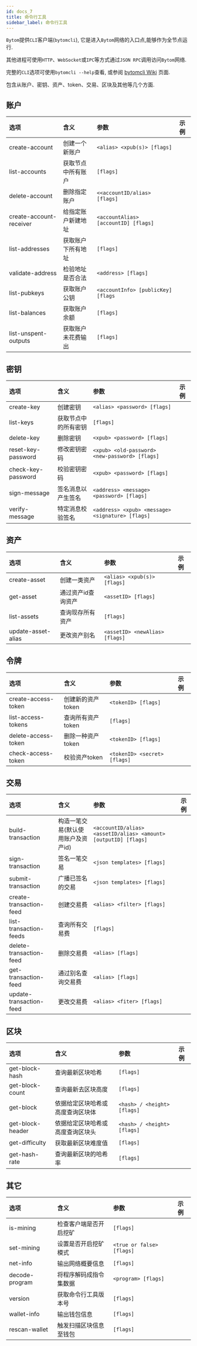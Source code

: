 ```yaml
---
id: docs_7
title: 命令行工具
sidebar_label: 命令行工具
---
```



`Bytom`提供`CLI`客户端(`bytomcli`), 它是进入`Bytom`网络的入口点,能够作为全节点运行.

其他进程可使用`HTTP`、`WebSocket`或`IPC`等方式通过`JSON RPC`调用访问`Bytom`网络.

完整的`CLI`选项可使用`bytomcli --help`查看, 或参阅 [bytomcli Wiki](https://github.com/Bytom/bytom/wiki/Command-Line-Options) 页面.

包含从账户、密钥、资产、token、交易、区块及其他等几个方面.

## 账户

| 选项 | 含义 | 参数 | 示例 |
| :--- | :--- | :--- | :--- |
| create-account | 创建一个新账户 | `<alias> <xpub(s)> [flags]` |  |
| list-accounts | 获取节点中所有账户 | `[flags]` |  |
| delete-account | 删除指定账户 | `<<accountID/alias> [flags]` |  |
| create-account-receiver | 给指定账户新建地址 | `<accountAlias> [accountID] [flags]` |  |
| list-addresses | 获取账户下所有地址 | `[flags]` |  |
| validate-address | 检验地址是否合法 | `<address> [flags]` |  |
| list-pubkeys | 获取账户公钥 | `<accountInfo> [publicKey] [flags` |  |
| list-balances | 获取账户余额 | `[flags]` |  |
| list-unspent-outputs | 获取账户未花费输出 | `[flags]` |  |


## 密钥

| 选项 | 含义 | 参数 | 示例 |
| :--- | :--- | :--- | :--- |
| create-key | 创建密钥 | `<alias> <password> [flags]` |  |
| list-keys | 获取节点中的所有密钥 | `[flags]` |  |
| delete-key | 删除密钥 | `<xpub> <password> [flags]` |  |
| reset-key-password | 修改密钥密码 | `<xpub> <old-password> <new-password> [flags]` |  |
| check-key-password | 校验密钥密码 | `<xpub> <password> [flags]` |  |
| sign-message | 签名消息以产生签名 | `<address> <message> <password> [flags]` |  |
| verify-message | 特定消息校验签名 | `<address> <xpub> <message> <signature> [flags]` |  |



## 资产

| 选项 | 含义 | 参数 | 示例 |
| :--- | :--- | :--- | :--- |
| create-asset | 创建一类资产 | `<alias> <xpub(s)> [flags]` |  |
| get-asset | 通过资产id查询资产 | `<assetID> [flags]` |  |
| list-assets | 查询现存所有资产 | `[flags]` |  |
| update-asset-alias | 更改资产别名 | `<assetID> <newAlias> [flags]` |  |


## 令牌

| 选项 | 含义 | 参数 | 示例 |
| :--- | :--- | :--- | :--- |
| create-access-token | 创建新的资产token | `<tokenID> [flags]` |  |
| list-access-tokens | 查询所有资产token | `[flags]` |  |
| delete-access-token | 删除一种资产token | `<tokenID> [flags]` |  |
| check-access-token | 校验资产token | `<tokenID> <secret> [flags]` |  |


## 交易

| 选项 | 含义 | 参数 | 示例 |
| :--- | :--- | :--- | :--- |
| build-transaction | 构造一笔交易(默认使用账户及资产id) | `<accountID/alias> <assetID/alias> <amount>[outputID] [flags]` |  |
| sign-transaction | 签名一笔交易 | `<json templates> [flags]` |  |
| submit-transaction | 广播已签名的交易 | `<json templates> [flags]` |  |
| create-transaction-feed | 创建交易费 | `<alias> <filter> [flags]` |  |
| list-transaction-feeds | 查询所有交易费 | `[flags]` |  |
| delete-transaction-feed | 删除交易费 | `<alias> [flags]` |  |
| get-transaction-feed | 通过别名查询交易费 | `<alias> [flags]` |  |
| update-transaction-feed | 更改交易费 | `<alias> <fiter> [flags]` |  |


## 区块

| 选项 | 含义 | 参数 | 示例 |
| :--- | :--- | :--- | :--- |
| get-block-hash | 查询最新区块哈希 | `[flags]` |  |
| get-block-count | 查询最新去区块高度 | `[flags]` |  |
| get-block | 依据给定区块哈希或高度查询区块体 | `<hash> / <height> [flags]` |  |
| get-block-header | 依据给定区块哈希或高度查询区块头 | `<hash> / <height> [flags]` |  |
| get-difficulty | 获取最新区块难度值 | `[flags]` |  |
| get-hash-rate | 查询最新区块的哈希率 | `[flags]` |  |


## 其它

| 选项 | 含义 | 参数 | 示例 |
| :--- | :--- | :--- | :--- |
| is-mining | 检查客户端是否开启挖矿 | `[flags]` |  |
| set-mining | 设置是否开启挖矿模式 | `<true or false> [flags]` |  |
| net-info | 输出网络概要信息 | `[flags]` |  |
| decode-program | 将程序解码成指令集数据 | `<program> [flags]` |  |
| version | 获取命令行工具版本号 | `[flags]` |  |
| wallet-info | 输出钱包信息 | `[flags]` |  |
| rescan-wallet | 触发扫描区块信息至钱包 | `[flags]` |  |
